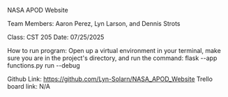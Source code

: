 NASA APOD Website

Team Members: Aaron Perez, Lyn Larson, and Dennis Strots

Class: CST 205
Date: 07/25/2025

How to run program: Open up a virtual environment in your terminal,
make sure you are in the project's directory, and run the command:
flask --app functions.py run --debug

Github Link: https://github.com/Lyn-Solarn/NASA_APOD_Website
Trello board link: N/A
